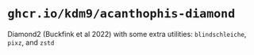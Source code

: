 # `ghcr.io/kdm9/acanthophis-diamond`

Diamond2 (Buckfink et al 2022) with some extra utilities: `blindschleiche`, `pixz`,  and `zstd`
